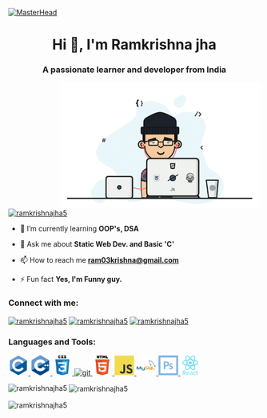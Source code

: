 [![MasterHead](https://telegra.ph/file/3b55d776b7a047afd3c3c.jpg)](https://ramkrishnajha5.io)
<h1 align="center">Hi 👋, I'm Ramkrishna jha</h1>
<h3 align="center">A passionate learner and developer from India</h3>
<img align="right" alt="coding" width="400" src="https://raw.githubusercontent.com/SandunWebDev/SandunWebDev/main/assets/developer_coding_1.gif">

<p align="left"> <a href="https://twitter.com/ramkrishnajha5" target="blank"><img src="https://img.shields.io/twitter/follow/ramkrishnajha5?logo=twitter&style=for-the-badge" alt="ramkrishnajha5" /></a> </p>

- 🌱 I’m currently learning **OOP's, DSA**

- 💬 Ask me about **Static Web Dev. and Basic 'C'**

- 📫 How to reach me **ram03krishna@gmail.com**

- ⚡ Fun fact **Yes, I'm Funny guy.**

<h3 align="left">Connect with me:</h3>
<p align="left">
<a href="https://twitter.com/ramkrishnajha5" target="blank"><img align="center" src="https://raw.githubusercontent.com/rahuldkjain/github-profile-readme-generator/master/src/images/icons/Social/twitter.svg" alt="ramkrishnajha5" height="30" width="40" /></a>
<a href="https://linkedin.com/in/ramkrishnajha5" target="blank"><img align="center" src="https://raw.githubusercontent.com/rahuldkjain/github-profile-readme-generator/master/src/images/icons/Social/linked-in-alt.svg" alt="ramkrishnajha5" height="30" width="40" /></a>
<a href="https://instagram.com/ramkrishnajha5" target="blank"><img align="center" src="https://raw.githubusercontent.com/rahuldkjain/github-profile-readme-generator/master/src/images/icons/Social/instagram.svg" alt="ramkrishnajha5" height="30" width="40" /></a>
</p>

<h3 align="left">Languages and Tools:</h3>
<p align="left"> <a href="https://www.cprogramming.com/" target="_blank" rel="noreferrer"> <img src="https://raw.githubusercontent.com/devicons/devicon/master/icons/c/c-original.svg" alt="c" width="40" height="40"/> </a> <a href="https://www.w3schools.com/cpp/" target="_blank" rel="noreferrer"> <img src="https://raw.githubusercontent.com/devicons/devicon/master/icons/cplusplus/cplusplus-original.svg" alt="cplusplus" width="40" height="40"/> </a> <a href="https://www.w3schools.com/css/" target="_blank" rel="noreferrer"> <img src="https://raw.githubusercontent.com/devicons/devicon/master/icons/css3/css3-original-wordmark.svg" alt="css3" width="40" height="40"/> </a> <a href="https://git-scm.com/" target="_blank" rel="noreferrer"> <img src="https://www.vectorlogo.zone/logos/git-scm/git-scm-icon.svg" alt="git" width="40" height="40"/> </a> <a href="https://www.w3.org/html/" target="_blank" rel="noreferrer"> <img src="https://raw.githubusercontent.com/devicons/devicon/master/icons/html5/html5-original-wordmark.svg" alt="html5" width="40" height="40"/> </a> <a href="https://developer.mozilla.org/en-US/docs/Web/JavaScript" target="_blank" rel="noreferrer"> <img src="https://raw.githubusercontent.com/devicons/devicon/master/icons/javascript/javascript-original.svg" alt="javascript" width="40" height="40"/> </a> <a href="https://www.mysql.com/" target="_blank" rel="noreferrer"> <img src="https://raw.githubusercontent.com/devicons/devicon/master/icons/mysql/mysql-original-wordmark.svg" alt="mysql" width="40" height="40"/> </a> <a href="https://www.photoshop.com/en" target="_blank" rel="noreferrer"> <img src="https://raw.githubusercontent.com/devicons/devicon/master/icons/photoshop/photoshop-line.svg" alt="photoshop" width="40" height="40"/> </a> <a href="https://reactjs.org/" target="_blank" rel="noreferrer"> <img src="https://raw.githubusercontent.com/devicons/devicon/master/icons/react/react-original-wordmark.svg" alt="react" width="40" height="40"/> </a> </p>

<p><img align="left" src="https://github-readme-stats.vercel.app/api/top-langs?username=ramkrishnajha5&show_icons=true&locale=en&layout=compact" alt="ramkrishnajha5" /></p>

<p>&nbsp;<img align="center" src="https://github-readme-stats.vercel.app/api?username=ramkrishnajha5&show_icons=true&locale=en" alt="ramkrishnajha5" /></p>

<p><img align="center" src="https://github-readme-streak-stats.herokuapp.com/?user=ramkrishnajha5&" alt="ramkrishnajha5" /></p>
